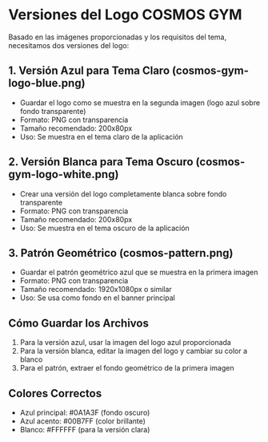 # Versiones del Logo COSMOS GYM

Basado en las imágenes proporcionadas y los requisitos del tema, necesitamos dos versiones del logo:

## 1. Versión Azul para Tema Claro (cosmos-gym-logo-blue.png)
- Guardar el logo como se muestra en la segunda imagen (logo azul sobre fondo transparente)
- Formato: PNG con transparencia
- Tamaño recomendado: 200x80px 
- Uso: Se muestra en el tema claro de la aplicación

## 2. Versión Blanca para Tema Oscuro (cosmos-gym-logo-white.png)
- Crear una versión del logo completamente blanca sobre fondo transparente
- Formato: PNG con transparencia
- Tamaño recomendado: 200x80px
- Uso: Se muestra en el tema oscuro de la aplicación

## 3. Patrón Geométrico (cosmos-pattern.png)
- Guardar el patrón geométrico azul que se muestra en la primera imagen
- Formato: PNG con transparencia
- Tamaño recomendado: 1920x1080px o similar
- Uso: Se usa como fondo en el banner principal

## Cómo Guardar los Archivos
1. Para la versión azul, usar la imagen del logo azul proporcionada
2. Para la versión blanca, editar la imagen del logo y cambiar su color a blanco
3. Para el patrón, extraer el fondo geométrico de la primera imagen

## Colores Correctos
- Azul principal: #0A1A3F (fondo oscuro)
- Azul acento: #00B7FF (color brillante)
- Blanco: #FFFFFF (para la versión clara) 